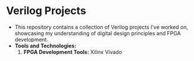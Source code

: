 # Verilog Projects
- This repository contains a collection of Verilog projects I've worked on, showcasing my understanding of digital design principles and FPGA development.
- **Tools and Technologies:**
  1. **FPGA Development Tools:** Xilinx Vivado
